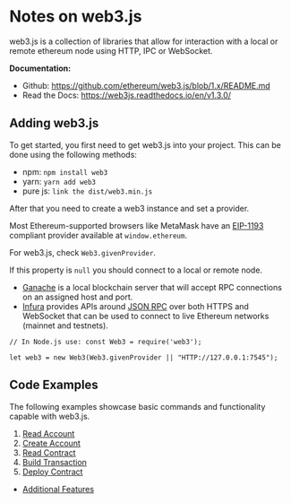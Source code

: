 # Notes on web3.js

web3.js is a collection of libraries that allow for interaction with a local or remote ethereum node using HTTP, IPC or WebSocket.

**Documentation:**
* Github: https://github.com/ethereum/web3.js/blob/1.x/README.md
* Read the Docs: https://web3js.readthedocs.io/en/v1.3.0/


## Adding web3.js
To get started, you first need to get web3.js into your project. This can be done using the following methods:

* npm: `npm install web3`
* yarn: `yarn add web3`
* pure js: `link the dist/web3.min.js`

After that you need to create a web3 instance and set a provider.

Most Ethereum-supported browsers like MetaMask have an [EIP-1193](https://eips.ethereum.org/EIPS/eip-1193) compliant provider available at `window.ethereum`.

For web3.js, check `Web3.givenProvider`.

If this property is `null` you should connect to a local or remote node.
* [Ganache](https://www.trufflesuite.com/ganache) is a local blockchain server that will accept RPC connections on an assigned host and port.
* [Infura](https://infura.io/) provides APIs around [JSON RPC](https://eth.wiki/json-rpc/API) over both HTTPS and WebSocket that can be used to connect to live Ethereum networks (mainnet and testnets).

```
// In Node.js use: const Web3 = require('web3');

let web3 = new Web3(Web3.givenProvider || "HTTP://127.0.0.1:7545");
```

## Code Examples
The following examples showcase basic commands and functionality capable with web3.js.
1. [Read Account](./src/1_readAccount)
2. [Create Account](./src/2_createAccount)
3. [Read Contract](./src/3_readContract)
4. [Build Transaction](./src/4_buildTx)
5. [Deploy Contract](./src/5_deployContract)

* [Additional Features](./src/addlFeatures)